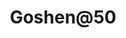 ---
title: Goshen@50
layout: eventPage
aboutImage: /assets/G5001.jpg
tagline: The biggest adventure of the summer!
aboutText: "Goshen is Either 50 or 51! Depends on whether you start at 0 or 1. Either way, join us for a awesome par-tay to celebrate"
CTA: Please see the information below.
---